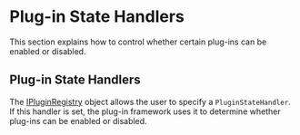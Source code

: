 Plug-in State Handlers
====
This section explains how to control whether certain plug-ins can be enabled or disabled.

Plug-in State Handlers
----
The [IPluginRegistry](../../api/core/Sdl.Core.PluginFramework.IPluginRegistry.yml) object allows the user to specify a `PluginStateHandler`. If this handler is set, the plug-in framework uses it to determine whether plug-ins can be enabled or disabled.
